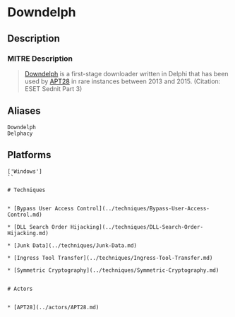 
# Downdelph

## Description

### MITRE Description

> [Downdelph](https://attack.mitre.org/software/S0134) is a first-stage downloader written in Delphi that has been used by [APT28](https://attack.mitre.org/groups/G0007) in rare instances between 2013 and 2015. (Citation: ESET Sednit Part 3)

## Aliases

```
Downdelph
Delphacy
```

## Platforms

```
['Windows']
``

# Techniques


* [Bypass User Access Control](../techniques/Bypass-User-Access-Control.md)

* [DLL Search Order Hijacking](../techniques/DLL-Search-Order-Hijacking.md)
    
* [Junk Data](../techniques/Junk-Data.md)
    
* [Ingress Tool Transfer](../techniques/Ingress-Tool-Transfer.md)
    
* [Symmetric Cryptography](../techniques/Symmetric-Cryptography.md)
    

# Actors


* [APT28](../actors/APT28.md)

